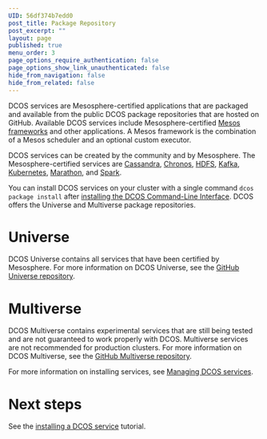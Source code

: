 ```yaml
---
UID: 56df374b7edd0
post_title: Package Repository
post_excerpt: ""
layout: page
published: true
menu_order: 3
page_options_require_authentication: false
page_options_show_link_unauthenticated: false
hide_from_navigation: false
hide_from_related: false
---
```

DCOS services are Mesosphere-certified applications that are packaged and available from the public DCOS package repositories that are hosted on GitHub. Available DCOS services include Mesosphere-certified [Mesos frameworks][1] and other applications. A Mesos framework is the combination of a Mesos scheduler and an optional custom executor.

DCOS services can be created by the community and by Mesosphere. The Mesosphere-certified services are [Cassandra][2], [Chronos][3], [HDFS][4], [Kafka][5], [Kubernetes][6], [Marathon][7], and [Spark][8].

You can install DCOS services on your cluster with a single command `dcos package install` after [installing the DCOS Command-Line Interface][9]. DCOS offers the Universe and Multiverse package repositories.

# Universe

DCOS Universe contains all services that have been certified by Mesosphere. For more information on DCOS Universe, see the [GitHub Universe repository][1].

# Multiverse

DCOS Multiverse contains experimental services that are still being tested and are not guaranteed to work properly with DCOS. Multiverse services are not recommended for production clusters. For more information on DCOS Multiverse, see the [GitHub Multiverse repository][10].

For more information on installing services, see [Managing DCOS services][11].

# Next steps

See the [installing a DCOS service][12] tutorial.

 [1]: https://github.com/mesosphere/universe
 [2]: ../manage-service/cassandra/
 [3]: ../manage-service/chronos/
 [4]: ../manage-service/hdfs/
 [5]: ../manage-service/kafka/
 [6]: ../manage-service/kubernetes/
 [7]: ../manage-service/marathon/
 [8]: ../manage-service/spark/
 [9]: https://docs.mesosphere.com/administration/introcli/cli/
 [10]: https://github.com/mesosphere/multiverse
 [11]: ../manage-service/
 [12]: ../overview/tutorials/installdatacenter/